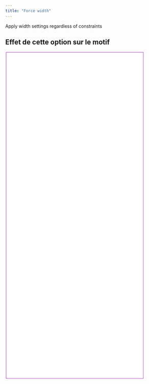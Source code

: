 ```yaml
---
title: "Force width"
---
```


Apply width settings regardless of constraints

## Effet de cette option sur le motif

![Cette image montre l'effet de cette option en superposant plusieurs variantes qui ont une valeur différente pour cette option](tiberius_forcewidth_sample.svg "Effect of this option on the pattern")
